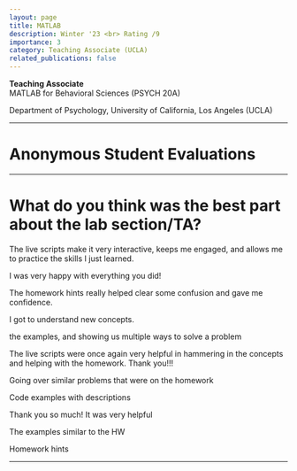 ```yaml
---
layout: page
title: MATLAB
description: Winter '23 <br> Rating /9 
importance: 3
category: Teaching Associate (UCLA)
related_publications: false
---
```


**Teaching Associate** <br>
MATLAB for Behavioral Sciences (PSYCH 20A) <br>

Department of Psychology, University of California, Los Angeles (UCLA)

---

Anonymous Student Evaluations
======


--- 

What do you think was the best part about the lab section/TA? 
======

The live scripts make it very interactive, keeps me engaged, and allows me to practice the skills I just learned.

I was very happy with everything you did!

The homework hints really helped clear some confusion and gave me confidence.

I got to understand new concepts.

the examples, and showing us multiple ways to solve a problem

The live scripts were once again very helpful in hammering in the concepts and helping with the homework. Thank you!!!

Going over similar problems that were on the homework

Code examples with descriptions

Thank you so much! It was very helpful

The examples similar to the HW

Homework hints

--- 
